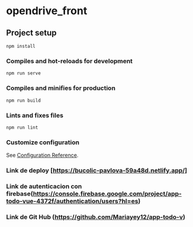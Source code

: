 # opendrive_front

## Project setup
```
npm install
```

### Compiles and hot-reloads for development
```
npm run serve
```

### Compiles and minifies for production
```
npm run build
```

### Lints and fixes files
```
npm run lint
```

### Customize configuration
See [Configuration Reference](https://cli.vuejs.org/config/).
### Link de deploy [https://bucolic-pavlova-59a48d.netlify.app/]
###  Link de autenticacion con firebase(https://console.firebase.google.com/project/app-todo-vue-4372f/authentication/users?hl=es)
### Link de Git Hub (https://github.com/Mariayey12/app-todo-v)